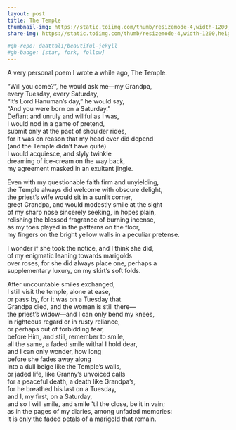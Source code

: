 ```yaml
---
layout: post
title: The Temple 
thumbnail-img: https://static.toiimg.com/thumb/resizemode-4,width-1200,height-900,msid-72094254/72094254.jpg
share-img: https://static.toiimg.com/thumb/resizemode-4,width-1200,height-900,msid-72094254/72094254.jpg

#gh-repo: daattali/beautiful-jekyll
#gh-badge: [star, fork, follow]
---
```


A very personal poem I wrote a while ago, The Temple.

“Will you come?”, he would ask me—my Grandpa,  
every Tuesday, every Saturday,  
“It’s Lord Hanuman’s day,” he would say,  
“And you were born on a Saturday.”  
Defiant and unruly and willful as I was,  
I would nod in a game of pretend,   
submit only at the pact of shoulder rides,  
for it was on reason that my head ever did depend  
(and the Temple didn’t have quite)  
I would acquiesce, and slyly twinkle  
dreaming of ice-cream on the way back,  
my agreement masked in an exultant jingle.  

Even with my questionable faith firm and unyielding,  
the Temple always did welcome with obscure delight,  
the priest’s wife would sit in a sunlit corner,  
greet Grandpa, and would modestly smile at the sight  
of my sharp nose sincerely seeking, in hopes plain,  
relishing the blessed fragrance of burning incense,  
as my toes played in the patterns on the floor,  
my fingers on the bright yellow walls in a peculiar pretense.  

I wonder if she took the notice, and I think she did,  
of my enigmatic leaning towards marigolds   
over roses, for she did always place one, perhaps a  
 supplementary luxury, on my skirt’s soft folds.  

After uncountable smiles exchanged,   
I still visit the temple, alone at ease,  
or pass by, for it was on a Tuesday that  
Grandpa died, and the woman is still there—  
the priest’s widow—and I can only bend my knees,   
in righteous regard or in rusty reliance,  
or perhaps out of forbidding fear,   
before Him, and still, remember to smile,  
all the same, a faded smile withal I hold dear,  
and I can only wonder, how long   
before she fades away along  
into a dull beige like the Temple’s walls,  
or jaded life, like Granny’s unvoiced calls  
for a peaceful death, a death like Grandpa’s,  
for he breathed his last on a Tuesday,   
and I, my first, on a Saturday,  
and so I will smile, and smile 'til the close, be it in vain;  
as in the pages of my diaries, among unfaded memories:  
it is only the faded petals of a marigold that remain.  
